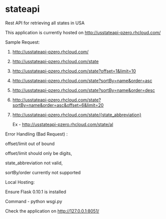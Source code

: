 # stateapi
Rest API for retrieving all states in USA

This application is currently hosted on http://usstateapi-pzero.rhcloud.com/

Sample Request:


1. http://usstateapi-pzero.rhcloud.com/

2. http://usstateapi-pzero.rhcloud.com/state

3. http://usstateapi-pzero.rhcloud.com/state?offset=1&limit=10

4. http://usstateapi-pzero.rhcloud.com/state?sortBy=name&order=asc

5. http://usstateapi-pzero.rhcloud.com/state?sortBy=name&order=desc

4. http://usstateapi-pzero.rhcloud.com/state?sortBy=name&order=asc&offset=6&limit=20

5. http://usstateapi-pzero.rhcloud.com/state/{state_abbreviation}

   Ex - http://usstateapi-pzero.rhcloud.com/state/al
   
Error Handling (Bad Request) : 

 offset/limit out of bound
 
 offset/limit should only be digits,
 
 state_abbreviation not valid, 
 
 sortBy/order currently not supported   
   
Local Hosting:

Ensure Flask 0.10.1 is installed

Command - python wsgi.py

Check the application on http://127.0.0.1:8051/


   
